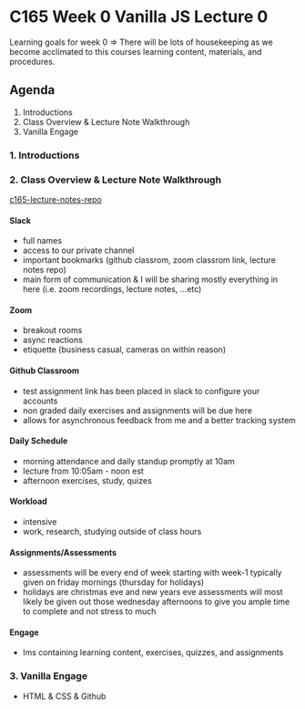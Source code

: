 # C165 Week 0 Vanilla JS Lecture 0

Learning goals for week 0 => There will be lots of housekeeping as we become acclimated to this courses learning content, materials, and procedures.

## Agenda

1) Introductions
2) Class Overview & Lecture Note Walkthrough
3) Vanilla Engage

### 1. Introductions

### 2. Class Overview & Lecture Note Walkthrough

[c165-lecture-notes-repo](https://github.com/The-Software-Guild/c165-lecture-notes-1121)

#### Slack

- full names
- access to our private channel
- important bookmarks (github classrom, zoom classrom link, lecture notes repo)
- main form of communication & I will be sharing mostly everything in here (i.e. zoom recordings, lecture notes, ...etc)

#### Zoom

- breakout rooms
- async reactions
- etiquette (business casual, cameras on within reason)

#### Github Classroom

- test assignment link has been placed in slack to configure your accounts
- non graded daily exercises and assignments will be due here
- allows for asynchronous feedback from me and a better tracking system

#### Daily Schedule

- morning attendance and daily standup promptly at 10am
- lecture from 10:05am - noon est
- afternoon exercises, study, quizes

#### Workload

- intensive
- work, research, studying outside of class hours

#### Assignments/Assessments

- assessments will be every end of week starting with week-1 typically given on friday mornings (thursday for holidays)
- holidays are christmas eve and new years eve assessments will most likely be given out those wednesday afternoons to give you ample time to complete and not stress to much

#### Engage

- lms containing learning content, exercises, quizzes, and assignments

### 3. Vanilla Engage

- HTML & CSS & Github
